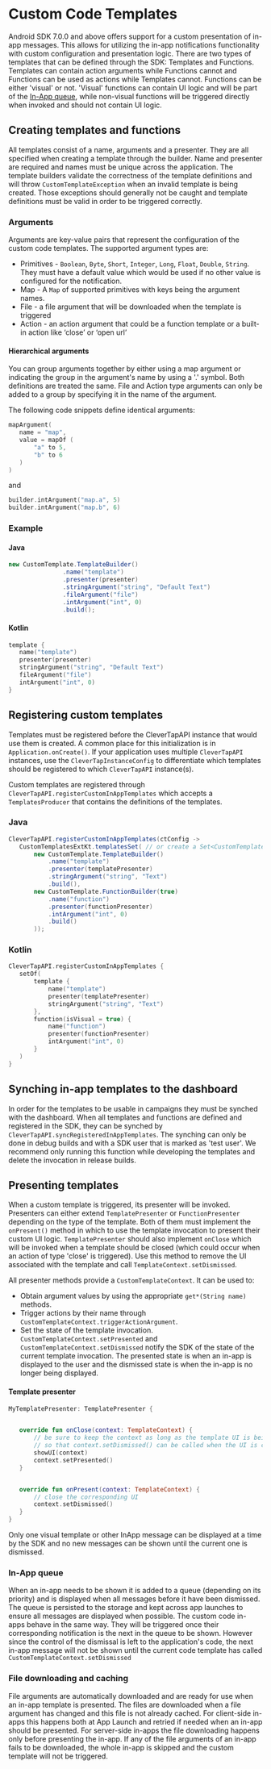 # Custom Code Templates

Android SDK 7.0.0 and above offers support for a custom presentation of in-app messages. This allows for utilizing the in-app notifications functionality with custom configuration and presentation logic. There are two types of templates that can be defined through the SDK: Templates and Functions. Templates can contain action arguments while Functions cannot and Functions can be used as actions while Templates cannot. Functions can be either 'visual' or not. 'Visual' functions can contain UI logic and will be part of the [In-App queue](#in-App-queue), while non-visual functions will be triggered directly when invoked and should not contain UI logic.

## Creating templates and functions
All templates consist of a name, arguments and a presenter. They are all specified when creating a template through the builder. Name and presenter are required and names must be unique across the application. The template builders validate the correctness of the template definitions and will throw `CustomTemplateException` when an invalid template is being created. Those exceptions should generally not be caught and template definitions must be valid in order to be triggered correctly.

### Arguments
Arguments are key-value pairs that represent the configuration of the custom code templates. The supported argument types are:
- Primitives - `Boolean`, `Byte`, `Short`, `Integer`, `Long`, `Float`, `Double`, `String`. They must have a default value which would be used if no other value is configured for the notification.
- Map - A `Map` of supported primitives with keys being the argument names.
- File - a file argument that will be downloaded when the template is triggered
- Action - an action argument that could be a function template or a built-in action like ‘close’ or ‘open url’

#### Hierarchical arguments
You can group arguments together by either using a map argument or indicating the group in the argument's name by using a '.' symbol. Both definitions are treated the same. File and Action type arguments can only be added to a group by specifying it in the name of the argument.

The following code snippets define identical arguments:
```kotlin
mapArgument(
   name = "map",
   value = mapOf (
       "a" to 5,
       "b" to 6
   )
)
```
and
```kotlin
builder.intArgument("map.a", 5)
builder.intArgument("map.b", 6)
```

### Example
#### Java
```java
new CustomTemplate.TemplateBuilder()
               .name("template")
               .presenter(presenter)
               .stringArgument("string", "Default Text")
               .fileArgument("file")
               .intArgument("int", 0)
               .build();
```
#### Kotlin
```kotlin
template {
   name("template")
   presenter(presenter)
   stringArgument("string", "Default Text")
   fileArgument("file")
   intArgument("int", 0)
}
```

## Registering custom templates

Templates must be registered before the CleverTapAPI instance that would use them is created. A common place for this initialization is in `Application.onCreate()`. If your application uses multiple `CleverTapAPI` instances, use the `CleverTapInstanceConfig` to differentiate which templates should be registered to which `CleverTapAPI` instance(s).

Custom templates are registered through `CleverTapAPI.registerCustomInAppTemplates` which accepts a `TemplatesProducer` that contains the definitions of the templates.

### Java
```java
CleverTapAPI.registerCustomInAppTemplates(ctConfig ->
   CustomTemplatesExtKt.templatesSet( // or create a Set<CustomTemplate> and add your templates
       new CustomTemplate.TemplateBuilder()
           .name("template")
           .presenter(templatePresenter)
           .stringArgument("string", "Text")
           .build(),
       new CustomTemplate.FunctionBuilder(true)
           .name("function")
           .presenter(functionPresenter)
           .intArgument("int", 0)
           .build()
       ));
```
### Kotlin
```kotlin
CleverTapAPI.registerCustomInAppTemplates {
   setOf(
       template {
           name("template")
           presenter(templatePresenter)
           stringArgument("string", "Text")
       },
       function(isVisual = true) {
           name("function")
           presenter(functionPresenter)
           intArgument("int", 0)
       }
   )
}
```

## Synching in-app templates to the dashboard

In order for the templates to be usable in campaigns they must be synched with the dashboard. When all templates and functions are defined and registered in the SDK, they can be synched by `CleverTapAPI.syncRegisteredInAppTemplates`. The synching can only be done in debug builds and with a SDK user that is marked as 'test user'. We recommend only running this function while developing the templates and delete the invocation in release builds.

## Presenting templates

When a custom template is triggered, its presenter will be invoked. Presenters can either extend `TemplatePresenter` or `FunctionPresenter` depending on the type of the template. Both of them must implement the `onPresent()` method in which to use the template invocation to present their custom UI logic. `TemplatePresenter` should also implement `onClose` which will be invoked when a template should be closed (which could occur when an action of type 'close' is triggered). Use this method to remove the UI associated with the template and call `TemplateContext.setDismissed`.

All presenter methods provide a `CustomTemplateContext`. It can be used to:
- Obtain argument values by using the appropriate `get*(String name)` methods.
- Trigger actions by their name through `CustomTemplateContext.triggerActionArgument`.
- Set the state of the template invocation. `CustomTemplateContext.setPresented` and `CustomTemplateContext.setDismissed` notify the SDK of the state of the current template invocation. The presented state is when an in-app is displayed to the user and the dismissed state is when the in-app is no longer being displayed.

#### Template presenter
```kotlin
MyTemplatePresenter: TemplatePresenter {


   override fun onClose(context: TemplateContext) {
       // be sure to keep the context as long as the template UI is being displayed
       // so that context.setDismissed() can be called when the UI is closed.
       showUI(context)
       context.setPresented()
   }


   override fun onPresent(context: TemplateContext) {
       // close the corresponding UI
       context.setDismissed()
   }
}
```

Only one visual template or other InApp message can be displayed at a time by the SDK and no new messages can be shown until the current one is dismissed.

### In-App queue
When an in-app needs to be shown it is added to a queue (depending on its priority) and is displayed when all messages before it have been dismissed. The queue is persisted to the storage and kept across app launches to ensure all messages are displayed when possible. The custom code in-apps behave in the same way. They will be triggered once their corresponding notification is the next in the queue to be shown. However since the control of the dismissal is left to the application's code, the next in-app message will not be shown until the current code template has called `CustomTemplateContext.setDismissed`

### File downloading and caching
File arguments are automatically downloaded and are ready for use when an in-app template is presented. The files are downloaded when a file argument has changed and this file is not already cached. For client-side in-apps this happens both at App Launch and retried if needed when an in-app should be presented. For server-side in-apps the file downloading happens only before presenting the in-app. If any of the file arguments of an in-app fails to be downloaded, the whole in-app is skipped and the custom template will not be triggered.
